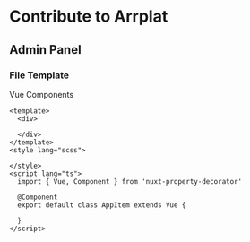 # Contribute to Arrplat


## Admin Panel

### File Template

Vue Components 

```vue
<template>
  <div>

  </div>
</template>
<style lang="scss">

</style>
<script lang="ts">
  import { Vue, Component } from 'nuxt-property-decorator'

  @Component
  export default class AppItem extends Vue {

  }
</script>

```
